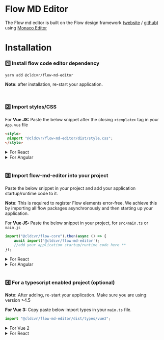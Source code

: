 # Flow MD Editor
The Flow md editor is built on the Flow design framework ([website](https://flow.cldcvr.com/) / [github](https://github.com/cldcvr/flow-core)) using [Monaco Editor](https://microsoft.github.io/monaco-editor/)

# Installation

### 1️⃣ Install flow code editor dependency
```
yarn add @cldcvr/flow-md-editor
```
**Note:** after installation, re-start your application.

<br>

### 2️⃣ Import styles/CSS 
For **Vue JS:** 
Paste the below snippet after the closing `<template>` tag in your `App.vue` file
```html
<style>
 @import "@cldcvr/flow-md-editor/dist/style.css";
</style> 
```
<details>
<summary>For React</summary>

**React:** Paste the below snippet in `src/index.tsx` or `index.jsx` file
```Javascript
import "@cldcvr/flow-md-editor/dist/style.css";
```
</details>

<details><summary>For Angular</summary>

**Angular:** Add css file path in `angular.json` in `styles` property array.

```json
"styles": ["@cldcvr/flow-md-editor/dist/style.css"],
```
</details>

<br>

### 3️⃣ Import flow-md-editor into your project

Paste the below snippet in your project and add your application startup/runtime code to it. 

**Note:** This is required to register Flow elements error-free. We achieve this by importing all flow packages asynchronously and then starting up your application.

For **Vue JS:** 
Paste the below snippet in your project, for `src/main.ts` or `main.js`
```javascript
import("@cldcvr/flow-core").then(async () => {
	await import('@cldcvr/flow-md-editor');
	//add your application startup/runtime code here **
});
```

<details>
<summary>For React</summary>

Paste the below snippet in your project, for `src/main.ts`

```javascript
import("@cldcvr/flow-core").then(async () => {
	await import("@cldcvr/flow-md-editor");
	//add your application startup/runtime code here **
});
```
</details>

<details><summary>For Angular</summary>

Paste the below snippet in your project, for `src/index.tsx` or `index.jsx`

</details>

<br>

### 4️⃣ For a typescript enabled project (optional)

**Note:** After adding, re-start your application. Make sure you are using version >4.5

**For Vue 3:**
Copy paste below import types in your `main.ts` file.
```Javascript
import "@cldcvr/flow-md-editor/dist/types/vue3";
```
<details>
<summary>For Vue 2</summary>

Copy paste below import types in your `main.ts` file.

```Javascript
import "@cldcvr/flow-md-editor/dist/types/vue2";
```
</details>

<details>
<summary>For React</summary>

**React**: Include react type in `tsconfig.json` file like below.
```json
"include": ["src", "./node_modules/@cldcvr/flow-md-editor/dist/types/react.ts"]
```
</details>
<br>
